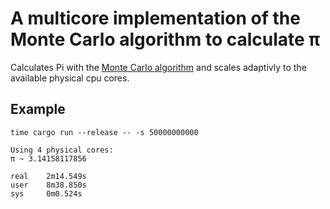 # A multicore implementation of the Monte Carlo algorithm to calculate π

Calculates Pi with the [Monte Carlo algorithm](https://en.wikipedia.org/wiki/Monte_Carlo_algorithm) and scales adaptivly to the available physical cpu cores.

## Example

`time cargo run --release -- -s 50000000000`
```
Using 4 physical cores:
π ~ 3.14158117856

real    2m14.549s
user    8m38.850s
sys     0m0.524s
```
